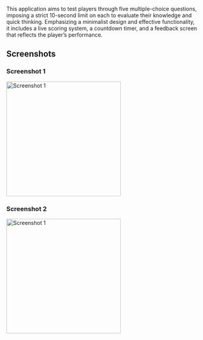 This application aims to test players through five multiple-choice questions, imposing a strict 10-second limit on each to evaluate their knowledge and quick thinking. Emphasizing a minimalist design and effective functionality, it includes a live scoring system, a countdown timer, and a feedback screen that reflects the player’s performance.

## Screenshots

### Screenshot 1
<img src="https://github.com/AhmadBakri7/Simple-Quiz-App/assets/140534294/838138ad-a174-45c8-bb07-823555763143" alt="Screenshot 1" width="300" />

### Screenshot 2
<img src="https://github.com/AhmadBakri7/Simple-Quiz-App/assets/140534294/838138ad-a174-45c8-bb07-823555763143" alt="Screenshot 1" width="300" />
